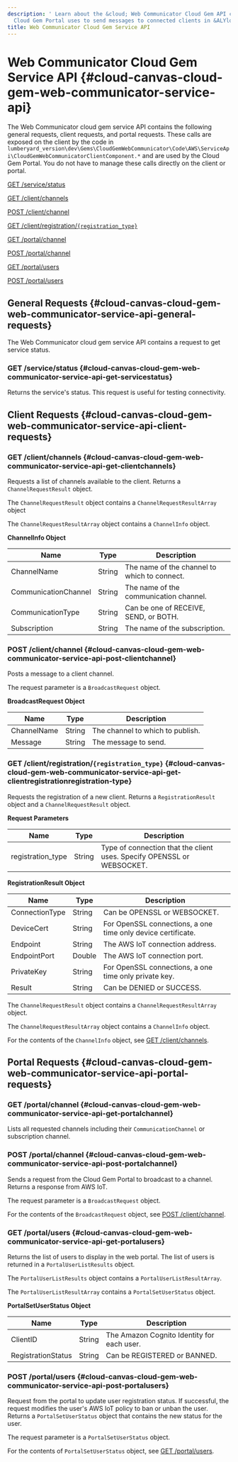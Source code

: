 ```yaml
---
description: ' Learn about the &cloud; Web Communicator Cloud Gem API calls that the
  Cloud Gem Portal uses to send messages to connected clients in &ALYlong;. '
title: Web Communicator Cloud Gem Service API
---
```

# Web Communicator Cloud Gem Service API {#cloud-canvas-cloud-gem-web-communicator-service-api}

The Web Communicator cloud gem service API contains the following general requests, client requests, and portal requests\. These calls are exposed on the client by the code in `lumberyard_version\dev\Gems\CloudGemWebCommunicator\Code\AWS\ServiceApi\CloudGemWebCommunicatorClientComponent.*` and are used by the Cloud Gem Portal\. You do not have to manage these calls directly on the client or portal\. 

 [GET /service/status](#cloud-canvas-cloud-gem-web-communicator-service-api-get-servicestatus) 

[GET /client/channels](#cloud-canvas-cloud-gem-web-communicator-service-api-get-clientchannels) 

[POST /client/channel](#cloud-canvas-cloud-gem-web-communicator-service-api-post-clientchannel) 

[GET /client/registration/`{registration_type}`](#cloud-canvas-cloud-gem-web-communicator-service-api-get-clientregistrationregistration-type) 

[GET /portal/channel](#cloud-canvas-cloud-gem-web-communicator-service-api-get-portalchannel) 

[POST /portal/channel](#cloud-canvas-cloud-gem-web-communicator-service-api-post-portalchannel) 

[GET /portal/users](#cloud-canvas-cloud-gem-web-communicator-service-api-get-portalusers) 

[POST /portal/users](#cloud-canvas-cloud-gem-web-communicator-service-api-post-portalusers) 

## General Requests {#cloud-canvas-cloud-gem-web-communicator-service-api-general-requests}

The Web Communicator cloud gem service API contains a request to get service status\.

### GET /service/status {#cloud-canvas-cloud-gem-web-communicator-service-api-get-servicestatus}

Returns the service's status\. This request is useful for testing connectivity\.

## Client Requests {#cloud-canvas-cloud-gem-web-communicator-service-api-client-requests}

### GET /client/channels {#cloud-canvas-cloud-gem-web-communicator-service-api-get-clientchannels}

Requests a list of channels available to the client\. Returns a `ChannelRequestResult` object\.

The `ChannelRequestResult` object contains a `ChannelRequestResultArray` object

The `ChannelRequestResultArray` object contains a `ChannelInfo` object\.


**ChannelInfo Object**  

| Name | Type | Description | 
| --- | --- | --- | 
| ChannelName | String | The name of the channel to which to connect\. | 
| CommunicationChannel | String | The name of the communication channel\. | 
| CommunicationType | String | Can be one of RECEIVE, SEND, or BOTH\. | 
| Subscription | String | The name of the subscription\. | 

### POST /client/channel {#cloud-canvas-cloud-gem-web-communicator-service-api-post-clientchannel}

Posts a message to a client channel\.

The request parameter is a `BroadcastRequest` object\.


**BroadcastRequest Object**  

| Name | Type | Description | 
| --- | --- | --- | 
| ChannelName | String | The channel to which to publish\. | 
| Message | String | The message to send\. | 

### GET /client/registration/`{registration_type}` {#cloud-canvas-cloud-gem-web-communicator-service-api-get-clientregistrationregistration-type}

Requests the registration of a new client\. Returns a `RegistrationResult` object and a `ChannelRequestResult` object\.


**Request Parameters**  

| Name | Type | Description | 
| --- | --- | --- | 
| registration\_type | String | Type of connection that the client uses\. Specify OPENSSL or WEBSOCKET\. | 


**RegistrationResult Object**  

| Name | Type | Description | 
| --- | --- | --- | 
| ConnectionType | String | Can be OPENSSL or WEBSOCKET\. | 
| DeviceCert | String | For OpenSSL connections, a one time only device certificate\. | 
| Endpoint | String | The AWS IoT connection address\. | 
| EndpointPort | Double | The AWS IoT connection port\. | 
| PrivateKey | String | For OpenSSL connections, a one time only private key\. | 
| Result | String | Can be DENIED or SUCCESS\. | 

The `ChannelRequestResult` object contains a `ChannelRequestResultArray` object\.

The `ChannelRequestResultArray` object contains a `ChannelInfo` object\.

For the contents of the `ChannelInfo` object, see [GET /client/channels](#cloud-canvas-cloud-gem-web-communicator-service-api-get-clientchannels)\.

## Portal Requests {#cloud-canvas-cloud-gem-web-communicator-service-api-portal-requests}

### GET /portal/channel {#cloud-canvas-cloud-gem-web-communicator-service-api-get-portalchannel}

Lists all requested channels including their `CommunicationChannel` or subscription channel\.

### POST /portal/channel {#cloud-canvas-cloud-gem-web-communicator-service-api-post-portalchannel}

Sends a request from the Cloud Gem Portal to broadcast to a channel\. Returns a response from AWS IoT\.

The request parameter is a `BroadcastRequest` object\.

For the contents of the `BroadcastRequest` object, see [POST /client/channel](#cloud-canvas-cloud-gem-web-communicator-service-api-post-clientchannel)\.

### GET /portal/users {#cloud-canvas-cloud-gem-web-communicator-service-api-get-portalusers}

Returns the list of users to display in the web portal\. The list of users is returned in a `PortalUserListResults` object\.

The `PortalUserListResults` object contains a `PortalUserListResultArray`\.

The `PortalUserListResultArray` contains a `PortalSetUserStatus` object\.


**PortalSetUserStatus Object**  

| Name | Type | Description | 
| --- | --- | --- | 
| ClientID | String | The Amazon Cognito Identity for each user\. | 
| RegistrationStatus | String | Can be REGISTERED or BANNED\. | 

### POST /portal/users {#cloud-canvas-cloud-gem-web-communicator-service-api-post-portalusers}

Request from the portal to update user registration status\. If successful, the request modifies the user's AWS IoT policy to ban or unban the user\. Returns a `PortalSetUserStatus` object that contains the new status for the user\.

The request parameter is a `PortalSetUserStatus` object\.

For the contents of `PortalSetUserStatus` object, see [GET /portal/users](#cloud-canvas-cloud-gem-web-communicator-service-api-get-portalusers)\.